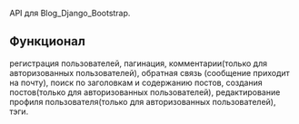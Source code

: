 API для Blog_Django_Bootstrap. 
## Функционал 
регистрация пользователей, пагинация, комментарии(только для авторизованных пользователей), обратная связь (сообщение приходит на почту), поиск по заголовкам и содержанию постов, создания постов(только для авторизованных пользователей), редактирование профиля пользователя(только для авторизованных пользователей), тэги.
